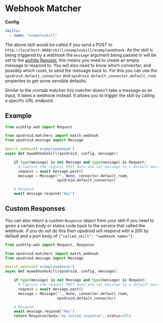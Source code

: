 # Webhook Matcher

**Config**

```yaml
skills:
  - name: "exampleskill"
```

The above skill would be called if you send a POST to `http://localhost:8080/skill/exampleskill/examplewebhook`. As the skill is being triggered by a webhook the `message` argument being passed in will be set to the [aiohttp Request](http://aiohttp.readthedocs.io/en/stable/web_reference.html#aiohttp.web.BaseRequest), this means you need to create an empty message to respond to. You will also need to know which connector, and possibly which room, to send the message back to. For this you can use the `opsdroid.default_connector` and `opsdroid.default_connector.default_room` properties to get some sensible defaults.

Similar to the crontab matcher this matcher doesn't take a message as an input, it takes a webhook instead. It allows you to trigger the skill by calling a specific URL endpoint.

## Example

```python
from aiohttp.web import Request

from opsdroid.matchers import match_webhook
from opsdroid.message import Message

@match_webhook('examplewebhook')
async def mywebhookskill(opsdroid, config, message):

    if type(message) is not Message and type(message) is Request:
      # Capture the request POST data and set message to a default message
      request = await message.post()
      message = Message("", None, connector.default_room,
                        opsdroid.default_connector)

    # Respond
    await message.respond('Hey')
```

## Custom Responses

You can also return a custom `Response` object from your skill if you need to given a certain body or status code back to the service that called the webhook. If you do not do this then opsdroid will respond with a 200 by default and a json body of `{"called_skill": "<webhook name>"}`.

```python
from aiohttp.web import Request, Response

from opsdroid.matchers import match_webhook
from opsdroid.message import Message

@match_webhook('examplewebhook')
async def mywebhookskill(opsdroid, config, message):

    if type(message) is not Message and type(message) is Request:
      # Capture the request POST data and set message to a default message
      request = await message.post()
      message = Message("", None, connector.default_room,
                        opsdroid.default_connector)

    # Respond
    await message.respond('Hey')
    return Response(body='my custom response', status=201)
```